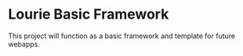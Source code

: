# Lourie Basic Framework

This project will function as a basic framework and template for future webapps. 
